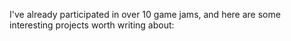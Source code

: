 I've already participated in over 10 game jams, and here are some interesting projects worth writing about: